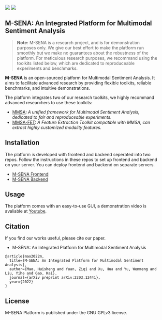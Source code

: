 [![](https://badgen.net/badge/license/GPL-3.0/green)](#License) [![](https://badgen.net/badge/contact/THUIAR/purple)](https://thuiar.github.io/)

## M-SENA: An Integrated Platform for Multimodal Sentiment Analysis

> **Note:** M-SENA is a research project, and is for demonstration purposes only. We give our best effort to make the platform run smoothly but we make no guarantees about the robustness of the platform. For meticulous research purposes, we recommand using the toolkits listed below, which are dedicated to reproduceable experiments and benchmarks. 

**M-SENA** is an open-sourced platform for Multimodal Sentiment Analysis. It aims to facilitate advanced research by providing flexible toolkits, reliable benchmarks, and intuitive demonstrations. 

The platform integrates two of our research toolkits, we highly recommand advanced researchers to use these toolkits: 

- [MMSA](https://github.com/thuiar/MMSA): *A unified framework for Multimodal Sentiment Analysis, dedicated to fair and reproduceable experiments.*
- [MMSA-FET](https://github.com/thuiar/MMSA-FET): *A Feature Extraction Toolkit compatible with MMSA, can extract highly customized modality features.* 


## Installation

The platform is developed with frontend and backend seperated into two repos. Follow the instructions in these repos to set up frontend and backend on your server. You can deploy frontend and backend on separate servers. 

- [M-SENA Frontend](https://github.com/FlameSky-S/M-SENA-frontend)
- [M-SENA Backend](https://github.com/iyuge2/M-SENA-Backend)



## Usage

The platform comes with an easy-to-use GUI, a demonstration video is avaliable at [Youtube](https://youtu.be/ID2rrvu19Jc).

## Citation

If you find our works useful, please cite our paper. 

- M-SENA: An Integrated Platform for Multimodal Sentiment Analysis

```text
@article{mao2022m,
  title={M-SENA: An Integrated Platform for Multimodal Sentiment Analysis},
  author={Mao, Huisheng and Yuan, Ziqi and Xu, Hua and Yu, Wenmeng and Liu, Yihe and Gao, Kai},
  journal={arXiv preprint arXiv:2203.12441},
  year={2022}
}
```

## License

M-SENA Platform is published under the GNU GPLv3 license.
